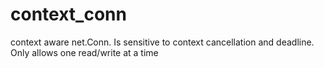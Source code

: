 # context_conn
context aware net.Conn. Is sensitive to context cancellation and deadline. Only allows one read/write at a time